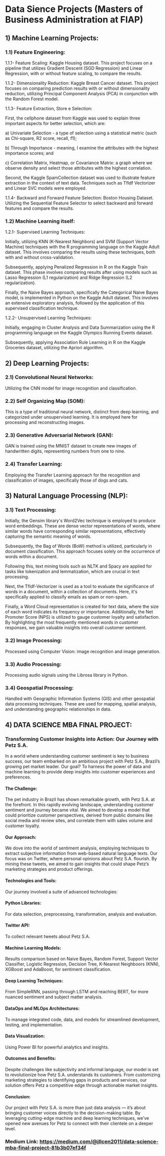 # Data Sience Projects (Masters of Business Administration at FIAP)

## 1) Machine Learning Projects:

### 1.1) Feature Engineering:
1.1.1- Feature Scaling: Kaggle Housing dataset. This project focuses on a pipeline that utilizes Gradient Descent (SGD Regression) and Linear Regression, with or without feature scaling, to compare the results.

1.1.2- Dimensionality Reduction: Kaggle Breast Cancer dataset. This project focuses on comparing prediction results with or without dimensionality reduction, utilizing Principal Component Analysis (PCA) in conjunction with the Random Forest model.

1.1.3- Feature Extraction, Store e Selection: 
  
  First, the cellphone dataset from Kaggle was used to explain three important aspects for better selection, which are:
    
  a) Univariate Selection - a type of selection using a statistical metric (such as Chi-square, R2 score, recall, f1);
    
  b) Through Importance - meaning, I examine the attributes with the highest importance scores; and
    
  c) Correlation Matrix, Heatmap, or Covariance Matrix: a graph where we observe density and select those attributes with the highest correlation.

  Second, the Kaggle SpamCollection dataset was used to illustrate feature extraction in the context of text data. Techniques such as TfIdf Vectorizer and Linear SVC models were employed.

1.1.4- Backward and Forward Feature Selection: Boston Housing Dataset. Utilizing the Sequential Feature Selector to select backward and forward features and compare the results.

### 1.2) Machine Learning itself:
1.2.1- Supervised Learning Techniques:

Initially, utilizing KNN (K-Nearest Neighbors) and SVM (Support Vector Machine) techniques with the R programming language on the Kaggle Adult dataset. This involves comparing the results using these techniques, both with and without cross-validation.
    
Subsequently, applying Penalized Regression in R on the Kaggle Train dataset. This phase involves comparing results after using models such as Lasso Regression (L1 regularization) and Ridge Regression (L2 regularization).

Finally, the Naive Bayes approach, specifically the Categorical Naive Bayes model, is implemented in Python on the Kaggle Adult dataset. This involves an extensive exploratory analysis, followed by the application of this supervised classification technique. 

1.2.2- Unsupervised Learning Techniques:

Initially, engaging in Cluster Analysis and Data Summarization using the R programming language on the Kaggle Olympics Running Events dataset.

Subsequently, applying Association Rule Learning in R on the Kaggle Groceries dataset, utilizing the Apriori algorithm.


## 2) Deep Learning Projects:

### 2.1) Convolutional Neural Networks:
Utilizing the CNN model for image recognition and classification.

### 2.2) Self Organizing Map (SOM):
This is a type of traditional neural network, distinct from deep learning, and categorized under unsupervised learning. It is employed here for processing and reconstructing images.

### 2.3) Generative Adversarial Network (GAN):
GAN is trained using the MNIST dataset to create new images of handwritten digits, representing numbers from one to nine.

### 2.4) Transfer Learning:
Employing the Transfer Learning approach for the recognition and classification of images, specifically those of dogs and cats.


## 3) Natural Language Processing (NLP):

### 3.1) Text Processing:

Initially, the Gensim library's Word2Vec technique is employed to produce word embeddings. These are dense vector representations of words, where similar words have corresponding similar representations, effectively capturing the semantic meaning of words.

Subsequently, the Bag of Words (BoW) method is utilized, particularly in document classification. This approach focuses solely on the occurrence of words within a document.

Following this, text mining tools such as NLTK and Spacy are applied for tasks like tokenization and lemmatization, which are crucial in text processing.

Next, the TfIdf-Vectorizer is used as a tool to evaluate the significance of words in a document, within a collection of documents. Here, it's specifically applied to classify emails as spam or non-spam.

Finally, a Word Cloud representation is created for text data, where the size of each word indicates its frequency or importance. Additionally, the Net Promoter Score (NPS) is utilized to gauge customer loyalty and satisfaction. By highlighting the most frequently mentioned words in customer responses, we gain valuable insights into overall customer sentiment.

### 3.2) Image Processing:

Processed using Computer Vision: image recognition and image generation.

### 3.3) Audio Processing:

Processing audio signals using the Librosa library in Python.

### 3.4) Geospatial Processing:

Handled with Geographic Information Systems (GIS) and other geospatial data processing techniques. These are used for mapping, spatial analysis, and understanding geographic relationships in data.

## 4) DATA SCIENCE MBA FINAL PROJECT:

### Transforming Customer Insights into Action: Our Journey with Petz S.A.

In a world where understanding customer sentiment is key to business success, our team embarked on an ambitious project with Petz S.A., Brazil’s growing pet market leader. Our goal? To harness the power of data and machine learning to provide deep insights into customer experiences and preferences.

#### The Challenge:
The pet industry in Brazil has shown remarkable growth, with Petz S.A. at the forefront. In this rapidly evolving landscape, understanding customer sentiment and journey became vital. We aimed to develop a model that could prioritize customer perspectives, derived from public domains like social media and review sites, and correlate them with sales volume and customer loyalty.

#### Our Approach:
We dove into the world of sentiment analysis, employing techniques to extract subjective information from web-based natural language texts. Our focus was on Twitter, where personal opinions about Petz S.A. flourish. By mining these tweets, we aimed to gain insights that could shape Petz’s marketing strategies and product offerings.

#### Technologies and Tools:

Our journey involved a suite of advanced technologies:

#### Python Libraries:
For data selection, preprocessing, transformation, analysis and evaluation.

#### Twitter API:
To collect relevant tweets about Petz S.A.

#### Machine Learning Models:
Results comparison based on Naive Bayes, Random Forest, Support Vector Classifier, Logistic Regression, Decision Tree, K-Nearest Neighboors (KNN), XGBoost and AdaBoost, for sentiment classification.

#### Deep Learning Techniques:
From SimpleRNN, passing through LSTM and reaching BERT, for more nuanced sentiment and subject matter analysis.

#### DataOps and MLOps Architectures:
To manage integrated code, data, and models for streamlined development, testing, and implementation.

#### Data Visualization:
Using Power BI for powerful analytics and insights.

#### Outcomes and Benefits:
Despite challenges like subjectivity and informal language, our model is set to revolutionize how Petz S.A. understands its customers. From customizing marketing strategies to identifying gaps in products and services, our solution offers Petz a competitive edge through actionable market insights.

#### Conclusion:
Our project with Petz S.A. is more than just data analysis — it’s about bringing customer voices directly to the decision-making table. By leveraging cutting-edge machine and deep learning techniques, we’ve opened new avenues for Petz to connect with their clientele on a deeper level.

### Medium Link: https://medium.com/@jllcen2011/data-science-mba-final-project-81b3b07ef34f
